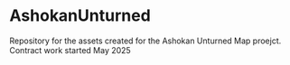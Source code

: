 # AshokanUnturned
Repository for the assets created for the Ashokan Unturned Map proejct.
Contract work started May 2025

